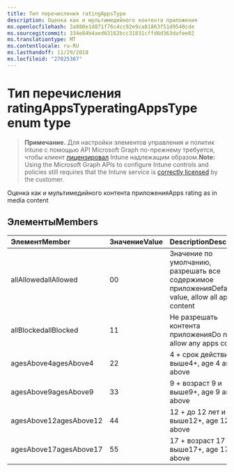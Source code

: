 ```yaml
---
title: Тип перечисления ratingAppsType
description: Оценка как и мультимедийного контента приложения
ms.openlocfilehash: 3a880e1d871f76c4cc92e9ca81863f51d9540cde
ms.sourcegitcommit: 334e84b4aed63162bcc31831cffd6d363dafee02
ms.translationtype: MT
ms.contentlocale: ru-RU
ms.lasthandoff: 11/29/2018
ms.locfileid: "27025387"
---
```

# <a name="ratingappstype-enum-type"></a><span data-ttu-id="be15f-103">Тип перечисления ratingAppsType</span><span class="sxs-lookup"><span data-stu-id="be15f-103">ratingAppsType enum type</span></span>

> <span data-ttu-id="be15f-104">**Примечание.** Для настройки элементов управления и политик Intune с помощью API Microsoft Graph по-прежнему требуется, чтобы клиент [лицензировал](https://go.microsoft.com/fwlink/?linkid=839381) Intune надлежащим образом.</span><span class="sxs-lookup"><span data-stu-id="be15f-104">**Note:** Using the Microsoft Graph APIs to configure Intune controls and policies still requires that the Intune service is [correctly licensed](https://go.microsoft.com/fwlink/?linkid=839381) by the customer.</span></span>

<span data-ttu-id="be15f-105">Оценка как и мультимедийного контента приложения</span><span class="sxs-lookup"><span data-stu-id="be15f-105">Apps rating as in media content</span></span>
## <a name="members"></a><span data-ttu-id="be15f-106">Элементы</span><span class="sxs-lookup"><span data-stu-id="be15f-106">Members</span></span>
|<span data-ttu-id="be15f-107">Элемент</span><span class="sxs-lookup"><span data-stu-id="be15f-107">Member</span></span>|<span data-ttu-id="be15f-108">Значение</span><span class="sxs-lookup"><span data-stu-id="be15f-108">Value</span></span>|<span data-ttu-id="be15f-109">Description</span><span class="sxs-lookup"><span data-stu-id="be15f-109">Description</span></span>|
|:---|:---|:---|
|<span data-ttu-id="be15f-110">allAllowed</span><span class="sxs-lookup"><span data-stu-id="be15f-110">allAllowed</span></span>|<span data-ttu-id="be15f-111">0</span><span class="sxs-lookup"><span data-stu-id="be15f-111">0</span></span>|<span data-ttu-id="be15f-112">Значение по умолчанию, разрешать все содержимое приложения</span><span class="sxs-lookup"><span data-stu-id="be15f-112">Default value, allow all apps content</span></span>|
|<span data-ttu-id="be15f-113">allBlocked</span><span class="sxs-lookup"><span data-stu-id="be15f-113">allBlocked</span></span>|<span data-ttu-id="be15f-114">1</span><span class="sxs-lookup"><span data-stu-id="be15f-114">1</span></span>|<span data-ttu-id="be15f-115">Не разрешать контента приложения</span><span class="sxs-lookup"><span data-stu-id="be15f-115">Do not allow any apps content</span></span>|
|<span data-ttu-id="be15f-116">agesAbove4</span><span class="sxs-lookup"><span data-stu-id="be15f-116">agesAbove4</span></span>|<span data-ttu-id="be15f-117">2</span><span class="sxs-lookup"><span data-stu-id="be15f-117">2</span></span>|<span data-ttu-id="be15f-118">4 + срок действия 4 и выше</span><span class="sxs-lookup"><span data-stu-id="be15f-118">4+, age 4 and above</span></span>|
|<span data-ttu-id="be15f-119">agesAbove9</span><span class="sxs-lookup"><span data-stu-id="be15f-119">agesAbove9</span></span>|<span data-ttu-id="be15f-120">3</span><span class="sxs-lookup"><span data-stu-id="be15f-120">3</span></span>|<span data-ttu-id="be15f-121">9 + возраст 9 и выше</span><span class="sxs-lookup"><span data-stu-id="be15f-121">9+, age 9 and above</span></span>|
|<span data-ttu-id="be15f-122">agesAbove12</span><span class="sxs-lookup"><span data-stu-id="be15f-122">agesAbove12</span></span>|<span data-ttu-id="be15f-123">4</span><span class="sxs-lookup"><span data-stu-id="be15f-123">4</span></span>|<span data-ttu-id="be15f-124">12 + до 12 лет и выше</span><span class="sxs-lookup"><span data-stu-id="be15f-124">12+, age 12 and above</span></span> |
|<span data-ttu-id="be15f-125">agesAbove17</span><span class="sxs-lookup"><span data-stu-id="be15f-125">agesAbove17</span></span>|<span data-ttu-id="be15f-126">5</span><span class="sxs-lookup"><span data-stu-id="be15f-126">5</span></span>|<span data-ttu-id="be15f-127">17 + возраст 17 и выше</span><span class="sxs-lookup"><span data-stu-id="be15f-127">17+, age 17 and above</span></span>|



